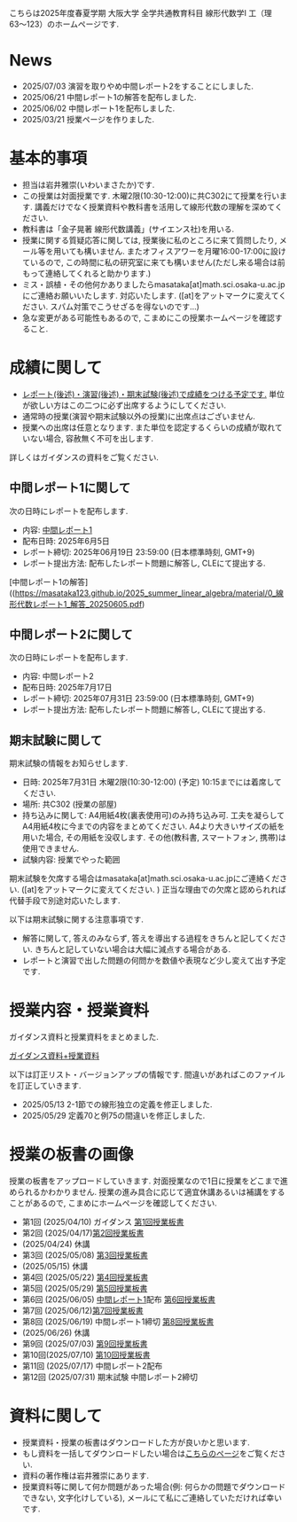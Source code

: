 

 こちらは2025年度春夏学期 大阪大学 全学共通教育科目 線形代数学I 工（理63〜123）のホームページです.
 
# News

<!--
- 2024/07/31 成績を確定しました. 半年間ありがとうごございました.
- 2024/03/22 授業ページを作りました.
- 2024/02/01 皆様の成績を確定しました. 半年間ありがとうございました.
- 2024/01/11 期末試験の情報を更新しました　. 
- 2023/12/15 休講情報を更新しました. 
- 2023/11/09 休講情報を更新しました. 
- 2023/10/04 ガイダンスと授業の資料をアップロードしました. 
-->

- 2025/07/03 演習を取りやめ中間レポート2をすることにしました. 
- 2025/06/21 中間レポート1の解答を配布しました. 
- 2025/06/02 中間レポート1を配布しました. 
- 2025/03/21 授業ページを作りました.

# 基本的事項

- 担当は岩井雅崇(いわいまさたか)です.
- この授業は対面授業です. 木曜2限(10:30-12:00)に共C302にて授業を行います. 講義だけでなく授業資料や教科書を活用して線形代数の理解を深めてください.
- 教科書は「金子晃著 線形代数講義」(サイエンス社)を⽤いる.
- 授業に関する質疑応答に関しては, 授業後に私のところに来て質問したり, メール等を用いても構いません. またオフィスアワーを月曜16:00-17:00に設けているので, この時間に私の研究室に来ても構いません(ただし来る場合は前もって連絡してくれると助かります.)
- ミス・誤植・その他何かありましたらmasataka[at]math.sci.osaka-u.ac.jpにご連絡お願いいたします. 対応いたします. ([at]をアットマークに変えてください. スパム対策でこうせざるを得ないのです...)
- 急な変更がある可能性もあるので, こまめにこの授業ホームページを確認すること.


# 成績に関して

- <u>レポート(後述)・演習(後述)・期末試験(後述)で成績をつける予定です.</u> 単位が欲しい方はこの二つに必ず出席するようにしてください. 
- 通常時の授業(演習や期末試験以外の授業)に出席点はございません.
- 授業への出席は任意となります. また単位を認定するくらいの成績が取れていない場合, 容赦無く不可を出します. 

詳しくはガイダンスの資料をご覧ください.

## 中間レポート1に関して
次の日時にレポートを配布します.
- 内容: [中間レポート1](https://masataka123.github.io/2025_summer_linear_algebra/material/0_線形代数レポート1_20250605.pdf)
- 配布日時: 2025年6月5日 
- レポート締切: 2025年06月19日 23:59:00 (日本標準時刻, GMT+9)
- レポート提出方法: 配布したレポート問題に解答し, CLEにて提出する. 

[中間レポート1の解答]((https://masataka123.github.io/2025_summer_linear_algebra/material/0_線形代数レポート1_解答_20250605.pdf)

## 中間レポート2に関して
次の日時にレポートを配布します.
- 内容: 中間レポート2
- 配布日時: 2025年7月17日 
- レポート締切: 2025年07月31日 23:59:00 (日本標準時刻, GMT+9)
- レポート提出方法: 配布したレポート問題に解答し, CLEにて提出する. 


<!--
## 演習に関して

次の日時に演習の授業を行います. 
- 日時: 2025年7月17日 木曜2限(10:30-12:00) 
- 場所: 共C302 (授業の部屋)
- 演習内容: 配布したプリントの問題を解いて提出してください. なお協力して解いても構いません. 

<u>以上は予定であるため, 変更の可能性があります. (レポートに変更する可能性もあります.)</u> もし変更する場合はホームページやCLEで連絡します. 
なお代理出席などの行為は不正行為とみなし, 加担した人全員の単位を不可にします.

上の演習の授業を欠席する場合はmasataka[at]math.sci.osaka-u.ac.jpにご連絡ください. ([at]をアットマークに変えてください. ) 正当な理由での欠席と認められれば別途レポート提出で対応いたします.  
-->

## 期末試験に関して

期末試験の情報をお知らせします. 

- 日時: 2025年7月31日 木曜2限(10:30-12:00)  (予定) 10:15までには着席してください.
- 場所: 共C302 (授業の部屋)
- 持ち込みに関して:  A4用紙4枚(裏表使用可)のみ持ち込み可. 工夫を凝らしてA4用紙4枚に今までの内容をまとめてください. A4より大きいサイズの紙を用いた場合, その用紙を没収します. その他(教科書, スマートフォン, 携帯)は使用できません.
- 試験内容: 授業でやった範囲

期末試験を欠席する場合はmasataka[at]math.sci.osaka-u.ac.jpにご連絡ください. ([at]をアットマークに変えてください. ) 正当な理由での欠席と認められれば代替手段で別途対応いたします.  

以下は期末試験に関する注意事項です.
- 解答に関して, 答えのみならず, 答えを導出する過程をきちんと記してください. きちんと記していない場合は大幅に減点する場合がある.
- レポートと演習で出した問題の何問かを数値や表現など少し変えて出す予定です.

<!--
- 期末試験には「普通の問題」と「おまけの問題」があります. 普通の問題はしっかり勉強すれば解ける問題です. おまけの問題は解けることを想定していない問題です. 面白いので出しました.  
- 途中退出は14:00-14:45までとします. 試験が早く解けたものや諦めたものはこの時間に試験を提出し, その後退出してください. 

## 期末試験の解答と講評

期末試験の採点を確定させました. 期末試験の問題と解答はこちらです.

 - [期末試験](https://masataka123.github.io/2024_summer_linear_algebra/material/0_期末試験_20240724.pdf) 
 - [期末試験解答](https://masataka123.github.io/2024_summer_linear_algebra/material/0_期末試験_解答_20240724.pdf)

採点の講評は以下の通りです.

- 平均点78.7点です. 全体的によくできていました. また期末試験を受けた人の中で不可になるような成績を取った人はいませんでした. 個人的には行基本変形, 連立一次方程式, 行列式が計算できれば十分だと思います.  
- 問題1-4に関しては演習問題とほぼ同じです. どの問題も正答率が85%を超えていました. 問題2の連立方程式が解けていない人は要復習です. 
- 問題5の正答率は48%です. 要は係数行列の行列式が0になることと同値です. これは係数行列が正則であることと解が唯一であることが同値であることからきます. ただ掃き出し法でも頑張れば答えが出せます. 
- 問題6の正答率は32%です. (1)は転置の行列式は元のものと同じことに気づけば簡単. (2)は余因子行列の性質からすぐにわかる. (3)は余因子行列に気付けば答えられる. (4)は問題4-1がヒントになってます. (4)は難しいと思ったのですが, 結構できててびっくりしました. 気づいても2手ほど工夫しないといけないです. 
- おまけ問題の出典は「100人の囚人問題」です. 英語版の[wikipedia](https://en.wikipedia.org/wiki/100_prisoners_problem)にも解答があります. 案の定正答者はいませんでした. 私もわからなかったので気にしないでください. この問題の根幹は「100字の巡回置換の中で51字以上の巡回置換が含まれないものの割合が30%超える」ってことです. 
-->


# 授業内容・授業資料

ガイダンス資料と授業資料をまとめました. 

[ガイダンス資料+授業資料](https://masataka123.github.io/2025_summer_linear_algebra/material/0_線形代数_2025.pdf)

以下は訂正リスト・バージョンアップの情報です. 間違いがあればこのファイルを訂正していきます. 

- 2025/05/13 2-1節での線形独立の定義を修正しました. 
- 2025/05/29 定義70と例75の間違いを修正しました. 

# 授業の板書の画像
授業の板書をアップロードしていきます.  対面授業なので1日に授業をどこまで進められるかわかりません. 授業の進み具合に応じて適宜休講あるいは補講をすることがあるので, こまめにホームページを確認してください. 

- 第1回 (2025/04/10) ガイダンス [第1回授業板書](https://masataka123.github.io/2025_summer_linear_algebra/material/1_授業板書.pdf)
- 第2回 (2025/04/17)[第2回授業板書](https://masataka123.github.io/2025_summer_linear_algebra/material/2_授業板書.pdf)
- (2025/04/24) 休講
- 第3回 (2025/05/08) [第3回授業板書](https://masataka123.github.io/2025_summer_linear_algebra/material/3_授業板書.pdf)
-  (2025/05/15) 休講
- 第4回 (2025/05/22) [第4回授業板書](https://masataka123.github.io/2025_summer_linear_algebra/material/4_授業板書.pdf)
- 第5回 (2025/05/29) [第5回授業板書](https://masataka123.github.io/2025_summer_linear_algebra/material/5_授業板書.pdf)
- 第6回 (2025/06/05) [中間レポート1](https://masataka123.github.io/2025_summer_linear_algebra/material/0_線形代数レポート1_20250605.pdf)配布 [第6回授業板書](https://masataka123.github.io/2025_summer_linear_algebra/material/6_授業板書.pdf)
- 第7回 (2025/06/12)[第7回授業板書](https://masataka123.github.io/2025_summer_linear_algebra/material/7_授業板書.pdf)
- 第8回 (2025/06/19) 中間レポート1締切 [第8回授業板書](https://masataka123.github.io/2025_summer_linear_algebra/material/8_授業板書.pdf) 
- (2025/06/26)  休講
- 第9回 (2025/07/03) [第9回授業板書](https://masataka123.github.io/2025_summer_linear_algebra/material/9_授業板書.pdf) 
- 第10回(2025/07/10) [第10回授業板書](https://masataka123.github.io/2025_summer_linear_algebra/material/9_授業板書.pdf) 
- 第11回 (2025/07/17) 中間レポート2配布
- 第12回 (2025/07/31) 期末試験 中間レポート2締切 


<!--
- 第13回 (2025/08/07) 

- 第1回 (2024/04/10) ガイダンス [第1回授業板書](https://masataka123.github.io/2024_summer_linear_algebra/material/1_授業板書.pdf)
- 第2回 (2024/04/17) [第2回授業板書](https://masataka123.github.io/2024_summer_linear_algebra/material/2_授業板書.pdf)
- 第3回 (2024/04/24) [第3回授業板書](https://masataka123.github.io/2024_summer_linear_algebra/material/3_授業板書.pdf)
- 第4回 (2024/05/08) [第4回授業板書](https://masataka123.github.io/2024_summer_linear_algebra/material/4_授業板書.pdf)
- 第5回 (2024/05/15) [第5回授業板書](https://masataka123.github.io/2024_summer_linear_algebra/material/5_授業板書.pdf)
- 第6回 (2024/05/22) [第6回授業板書](https://masataka123.github.io/2024_summer_linear_algebra/material/6_授業板書.pdf)
- 第7回 (2024/05/29) [第7回授業板書](https://masataka123.github.io/2024_summer_linear_algebra/material/7_授業板書.pdf)
- 第8回 (2024/06/05) 演習 [第1回演習問題](https://masataka123.github.io/2024_summer_linear_algebra/material/0_演習問題線形代数_1_20240605.pdf) [第1回演習解答](https://masataka123.github.io/2024_summer_linear_algebra/material/0_演習問題線形代数_1_20240605_解答.pdf)
- 第9回 (2024/06/12) [第8回授業板書](https://masataka123.github.io/2024_summer_linear_algebra/material/8_授業板書.pdf)
- 第10回 (2024/06/19) [第9回授業板書](https://masataka123.github.io/2024_summer_linear_algebra/material/9_授業板書.pdf)
- 第11回 (2024/06/26)  [第10回授業板書](https://masataka123.github.io/2024_summer_linear_algebra/material/10_授業板書.pdf)
-  (2024/07/03) 休講
-  (2024/07/10) 休講
- 第12回 (2024/07/17) 演習 [第2回演習問題](https://masataka123.github.io/2024_summer_linear_algebra/material/0_演習問題線形代数_2_20240717.pdf) [第2回演習解答](https://masataka123.github.io/2024_summer_linear_algebra/material/0_演習問題線形代数_2_20240717_解答.pdf)
- (2024/07/24) 期末試験 [期末試験](https://masataka123.github.io/2024_summer_linear_algebra/material/0_期末試験_20240724.pdf) [期末試験解答](https://masataka123.github.io/2024_summer_linear_algebra/material/0_期末試験_解答_20240724.pdf)

-->

# 資料に関して

- 授業資料・授業の板書はダウンロードした方が良いかと思います.
- もし資料を一括してダウンロードしたい場合は[こちらのページ](https://github.com/masataka123/2025_summer_linear_algebra/tree/master/material)をご覧ください.
- 資料の著作権は岩井雅崇にあります. 
- 授業資料等に関して何か問題があった場合(例: 何らかの問題でダウンロードできない, 文字化けしている), メールにて私にご連絡していただければ幸いです.

<!--
# その他 
(2020/11/16 時点) 
 ~~のホームページ上で授業資料を見ると日本語が表示されない現象が見られます. 
おそらくgithubの方に問題があるようで, 現状で打つ手はありません. (twitterで調べてみると, 同様の現象があって困っている人がいました. slideshareでも同様の問題が生じていたこともあり, それと同じらしいです. 文字コードによる問題?)
もし何か改善策を知っている方は, メールにてご連絡していただければ幸いです.~~

# 成績の付け方の補足. 
中間レポートと期末レポートでつける予定ですが, 一応上の人にまだ確認中です.
おそらく大丈夫ですが, 急な変更もございますので, このホームページで最新情報を確認して下さい.
他にも上の人からの要請等あった場合は変更がある可能性があるので, こまめに最新情報を確認して下さい.
-->
